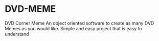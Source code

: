 # DVD-MEME
DVD Corner Meme
An object oriented software to create as many DVD Memes as you would like. Simple and easy project that is easy to understand
